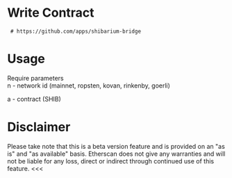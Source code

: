# Write Contract
     
     # https://github.com/apps/shibarium-bridge

# Usage
Require parameters <br />
n - network id (mainnet, ropsten, kovan,
rinkenby, goerli) <br />

a - contract (SHIB)

# Disclaimer
Please take note that this is a beta version 
feature and is provided on an "as is" and "as 
available" basis. Etherscan does not give any 
warranties and will not be liable for any loss,
direct or indirect through continued use
of this feature.
<<<
